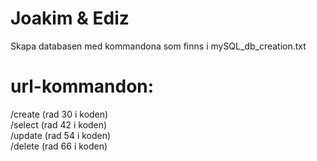 # Joakim & Ediz

Skapa databasen med kommandona som finns i mySQL_db_creation.txt

# url-kommandon:
/create (rad 30 i koden) <br>
/select (rad 42 i koden) <br>
/update (rad 54 i koden) <br>
/delete (rad 66 i koden)
